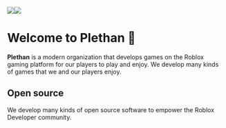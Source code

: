 <img src = "https://user-images.githubusercontent.com/111036791/184517875-9b3ac868-b1a5-4bc8-8078-7ec5dc7aea2f.png#gh-light-mode-only"><img src = "https://user-images.githubusercontent.com/111036791/184517876-c412c7b0-75e7-4fe5-85f8-ff8e88642777.png#gh-dark-mode-only">
# Welcome to Plethan 👋
**Plethan** is a modern organization that develops games on the Roblox gaming platform for our players to play and enjoy. We develop many kinds of games that we and our players enjoy.

## Open source 
We develop many kinds of open source software to empower the Roblox Developer community.

